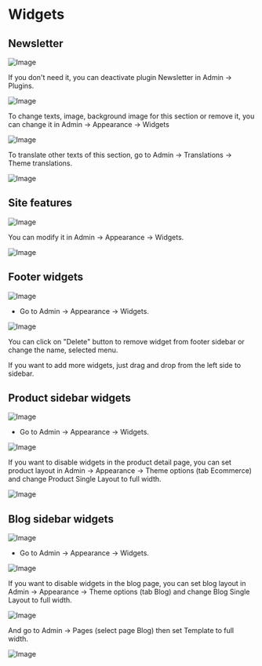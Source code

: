# Widgets

## Newsletter

![Image](https://live.staticflickr.com/65535/51725823448_aab280b97b_b.jpg)

If you don't need it, you can deactivate plugin Newsletter in Admin -> Plugins.

![Image](https://live.staticflickr.com/65535/51301419431_a6fce8634a_b.jpg)

To change texts, image, background image for this section or remove it, you can change it in Admin -> Appearance ->
Widgets

![Image](https://live.staticflickr.com/65535/51726231224_b1533bbd5a_b.jpg)

To translate other texts of this section, go to Admin -> Translations -> Theme translations.

![Image](https://live.staticflickr.com/65535/51725585491_5d26e97770_b.jpg)

## Site features

![Image](https://live.staticflickr.com/65535/51724772592_4e2fb39d22_b.jpg)

You can modify it in Admin -> Appearance -> Widgets.

![Image](https://live.staticflickr.com/65535/51726462005_125cf97110_b.jpg)

## Footer widgets

![Image](https://live.staticflickr.com/65535/51725836328_8f21e44a56_b.jpg)

- Go to Admin -> Appearance -> Widgets.

![Image](https://live.staticflickr.com/65535/51725837998_cbc3558e1e_b.jpg)

You can click on "Delete" button to remove widget from footer sidebar or change the name, selected menu.

If you want to add more widgets, just drag and drop from the left side to sidebar.

## Product sidebar widgets

![Image](https://live.staticflickr.com/65535/51725842263_3140582d24_b.jpg)

- Go to Admin -> Appearance -> Widgets.

![Image](https://live.staticflickr.com/65535/51726473620_c60b1524a1_b.jpg)

If you want to disable widgets in the product detail page, you can set product layout in
Admin -> Appearance -> Theme options (tab Ecommerce) and change Product Single Layout to full width.

![Image](https://live.staticflickr.com/65535/51302122444_5ee49ed1f9_b.jpg)

## Blog sidebar widgets

![Image](https://live.staticflickr.com/65535/51726249049_c558ae7215_b.jpg)

- Go to Admin -> Appearance -> Widgets.

![Image](https://live.staticflickr.com/65535/51725845813_7c01a8e88a_b.jpg)

If you want to disable widgets in the blog page, you can set blog layout in
Admin -> Appearance -> Theme options (tab Blog) and change Blog Single Layout to full width.

![Image](https://live.staticflickr.com/65535/51301599173_6d710a4ac3_b.jpg)

And go to Admin -> Pages (select page Blog) then set Template to full width.

![Image](https://live.staticflickr.com/65535/51300666822_aac4bbb3b4_b.jpg)
